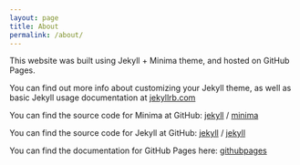 ```yaml
---
layout: page
title: About
permalink: /about/
---
```


This website was built using Jekyll + Minima theme, and hosted on GitHub Pages.

You can find out more info about customizing your Jekyll theme, as well as basic Jekyll usage documentation at [jekyllrb.com](https://jekyllrb.com/)

You can find the source code for Minima at GitHub:
[jekyll][jekyll-organization] /
[minima](https://github.com/jekyll/minima)

You can find the source code for Jekyll at GitHub:
[jekyll][jekyll-organization] /
[jekyll](https://github.com/jekyll/jekyll)

You can find the documentation for GitHub Pages here:
[githubpages](https://pages.github.com/)


[jekyll-organization]: https://github.com/jekyll
